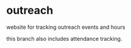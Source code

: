 outreach
========

website for tracking outreach events and hours

this branch also includes attendance tracking.
